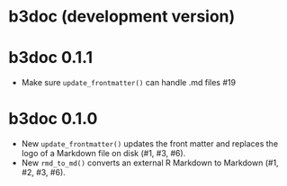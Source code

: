 # b3doc (development version)

# b3doc 0.1.1

* Make sure `update_frontmatter()` can handle .md files #19

# b3doc 0.1.0

* New `update_frontmatter()` updates the front matter and replaces the logo of a Markdown file on disk (#1, #3, #6).
* New `rmd_to_md()` converts an external R Markdown to Markdown (#1, #2, #3, #6).
